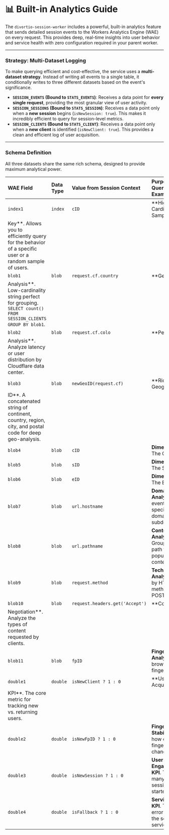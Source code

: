 # 📊 Built-in Analytics Guide

The `divortio-session-worker` includes a powerful, built-in analytics feature that sends detailed session events to the
Workers Analytics Engine (WAE) on every request. This provides deep, real-time insights into user behavior and service
health with zero configuration required in your parent worker.

---

### Strategy: Multi-Dataset Logging

To make querying efficient and cost-effective, the service uses a **multi-dataset strategy**. Instead of writing all
events to a single table, it conditionally writes to three different datasets based on the event's significance.

* **`SESSION_EVENTS` (Bound to `STATS_EVENTS`)**: Receives a data point for **every single request**, providing the most
  granular view of user activity.
* **`SESSION_SESSIONS` (Bound to `STATS_SESSION`)**: Receives a data point only when a **new session**
  begins (`isNewSession: true`). This makes it incredibly efficient to query for session-level metrics.
* **`SESSION_CLIENTS` (Bound to `STATS_CLIENT`)**: Receives a data point only when a **new client** is
  identified (`isNewClient: true`). This provides a clean and efficient log of user acquisition.

---

### Schema Definition

All three datasets share the same rich schema, designed to provide maximum analytical power.

| WAE Field | Data Type | Value from Session Context | Purpose & Querying Examples |
| :--- | :--- | :--- | :--- |
| `index1` | `index` | `cID` | **High-Cardinality Sampling
Key**. Allows you to efficiently query for the behavior of a specific user or a random sample of users. |
| `blob1` | `blob` | `request.cf.country` | **Geographic
Analysis**. Low-cardinality string perfect for grouping. `SELECT count() FROM SESSION_CLIENTS GROUP BY blob1`. |
| `blob2` | `blob` | `request.cf.colo` | **Performance
Analysis**. Analyze latency or user distribution by Cloudflare data center. |
| `blob3` | `blob` | `newGeoID(request.cf)` | **Rich Geographic
ID**. A concatenated string of continent, country, region, city, and postal code for deep geo-analysis. |
| `blob4` | `blob` | `cID` | **Dimension**. The Client ID. |
| `blob5` | `blob` | `sID` | **Dimension**. The Session ID. |
| `blob6` | `blob` | `eID` | **Dimension**. The Event ID. |
| `blob7` | `blob` | `url.hostname` | **Domain Analysis**. Filter events by the specific domain or subdomain. |
| `blob8` | `blob` | `url.pathname` | **Content Analysis**. Group by page path to see popular content. |
| `blob9` | `blob` | `request.method` | **Technical Analysis**. Filter by HTTP method (GET, POST, etc.). |
| `blob10` | `blob` | `request.headers.get('Accept')`| **Content
Negotiation**. Analyze the types of content requested by clients. |
| `blob11` | `blob` | `fpID` | **Fingerprint Analysis**. The browser fingerprint ID. |
| `double1` | `double` | `isNewClient ? 1 : 0` | **User Acquisition
KPI**. The core metric for tracking new vs. returning users. |
| `double2` | `double` | `isNewFpID ? 1 : 0` | **Fingerprint Stability**. Track how often user fingerprints change. |
| `double3` | `double` | `isNewSession ? 1 : 0` | **User Engagement KPI**. Track how many new sessions are started. |
| `double4` | `double` | `isFallback ? 1 : 0` | **Service Health KPI**. Track the error rate of the session service. |